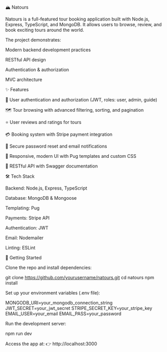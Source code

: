 🏔 Natours

Natours is a full-featured tour booking application built with Node.js, Express, TypeScript, and MongoDB.
It allows users to browse, review, and book exciting tours around the world.

The project demonstrates:

Modern backend development practices

RESTful API design

Authentication & authorization

MVC architecture

✨ Features

🔐 User authentication and authorization (JWT, roles: user, admin, guide)

🗺️ Tour browsing with advanced filtering, sorting, and pagination

⭐ User reviews and ratings for tours

💳 Booking system with Stripe payment integration

🔑 Secure password reset and email notifications

🎨 Responsive, modern UI with Pug templates and custom CSS

📘 RESTful API with Swagger documentation

🛠 Tech Stack

Backend: Node.js, Express, TypeScript

Database: MongoDB & Mongoose

Templating: Pug

Payments: Stripe API

Authentication: JWT

Email: Nodemailer

Linting: ESLint

🚀 Getting Started

Clone the repo and install dependencies:

git clone https://github.com/yourusername/natours.git
cd natours
npm install


Set up your environment variables (.env file):

MONGODB_URI=your_mongodb_connection_string
JWT_SECRET=your_jwt_secret
STRIPE_SECRET_KEY=your_stripe_key
EMAIL_USER=your_email
EMAIL_PASS=your_password


Run the development server:

npm run dev


Access the app at:
👉 http://localhost:3000
